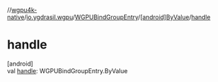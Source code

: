 //[wgpu4k-native](../../../../index.md)/[io.ygdrasil.wgpu](../../index.md)/[WGPUBindGroupEntry](../index.md)/[[android]ByValue](index.md)/[handle](handle.md)

# handle

[android]\
val [handle](handle.md): WGPUBindGroupEntry.ByValue